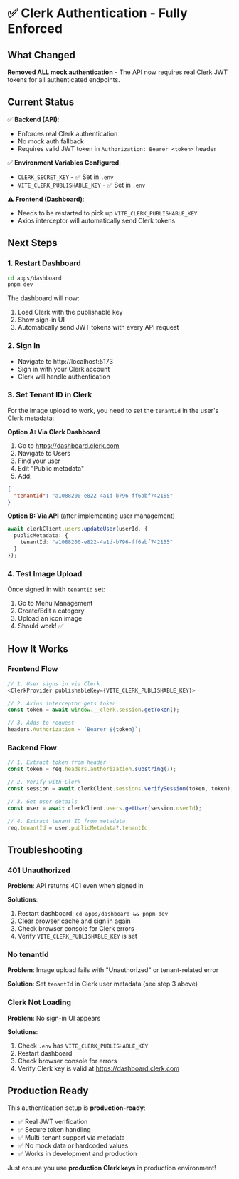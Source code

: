 # ✅ Clerk Authentication - Fully Enforced

## What Changed

**Removed ALL mock authentication** - The API now requires real Clerk JWT tokens for all authenticated endpoints.

## Current Status

✅ **Backend (API)**:
- Enforces real Clerk authentication
- No mock auth fallback
- Requires valid JWT token in `Authorization: Bearer <token>` header

✅ **Environment Variables Configured**:
- `CLERK_SECRET_KEY` - ✅ Set in `.env`
- `VITE_CLERK_PUBLISHABLE_KEY` - ✅ Set in `.env`

⚠️ **Frontend (Dashboard)**:
- Needs to be restarted to pick up `VITE_CLERK_PUBLISHABLE_KEY`
- Axios interceptor will automatically send Clerk tokens

## Next Steps

### 1. Restart Dashboard

```bash
cd apps/dashboard
pnpm dev
```

The dashboard will now:
1. Load Clerk with the publishable key
2. Show sign-in UI
3. Automatically send JWT tokens with every API request

### 2. Sign In

- Navigate to http://localhost:5173
- Sign in with your Clerk account
- Clerk will handle authentication

### 3. Set Tenant ID in Clerk

For the image upload to work, you need to set the `tenantId` in the user's Clerk metadata:

**Option A: Via Clerk Dashboard**
1. Go to https://dashboard.clerk.com
2. Navigate to Users
3. Find your user
4. Edit "Public metadata"
5. Add:
```json
{
  "tenantId": "a1088200-e822-4a1d-b796-ff6abf742155"
}
```

**Option B: Via API** (after implementing user management)
```typescript
await clerkClient.users.updateUser(userId, {
  publicMetadata: {
    tenantId: "a1088200-e822-4a1d-b796-ff6abf742155"
  }
});
```

### 4. Test Image Upload

Once signed in with `tenantId` set:
1. Go to Menu Management
2. Create/Edit a category
3. Upload an icon image
4. Should work! ✅

## How It Works

### Frontend Flow
```typescript
// 1. User signs in via Clerk
<ClerkProvider publishableKey={VITE_CLERK_PUBLISHABLE_KEY}>

// 2. Axios interceptor gets token
const token = await window.__clerk.session.getToken();

// 3. Adds to request
headers.Authorization = `Bearer ${token}`;
```

### Backend Flow
```typescript
// 1. Extract token from header
const token = req.headers.authorization.substring(7);

// 2. Verify with Clerk
const session = await clerkClient.sessions.verifySession(token, token);

// 3. Get user details
const user = await clerkClient.users.getUser(session.userId);

// 4. Extract tenant ID from metadata
req.tenantId = user.publicMetadata?.tenantId;
```

## Troubleshooting

### 401 Unauthorized

**Problem**: API returns 401 even when signed in

**Solutions**:
1. Restart dashboard: `cd apps/dashboard && pnpm dev`
2. Clear browser cache and sign in again
3. Check browser console for Clerk errors
4. Verify `VITE_CLERK_PUBLISHABLE_KEY` is set

### No tenantId

**Problem**: Image upload fails with "Unauthorized" or tenant-related error

**Solution**: Set `tenantId` in Clerk user metadata (see step 3 above)

### Clerk Not Loading

**Problem**: No sign-in UI appears

**Solutions**:
1. Check `.env` has `VITE_CLERK_PUBLISHABLE_KEY`
2. Restart dashboard
3. Check browser console for errors
4. Verify Clerk key is valid at https://dashboard.clerk.com

## Production Ready

This authentication setup is **production-ready**:
- ✅ Real JWT verification
- ✅ Secure token handling
- ✅ Multi-tenant support via metadata
- ✅ No mock data or hardcoded values
- ✅ Works in development and production

Just ensure you use **production Clerk keys** in production environment!

